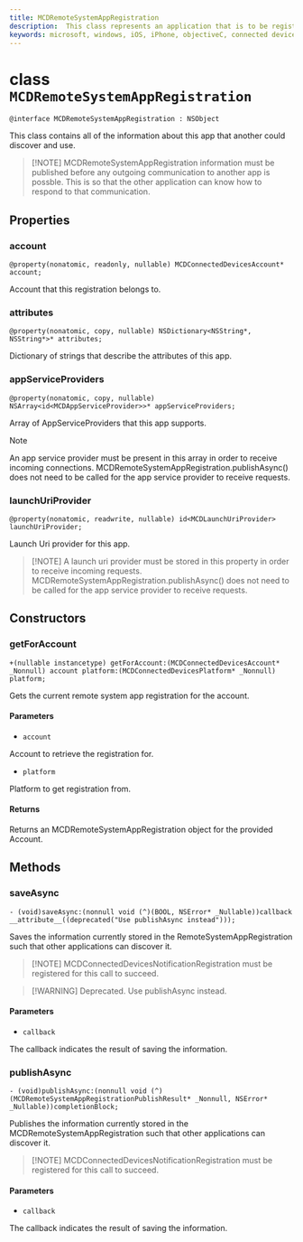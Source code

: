 ```yaml
---
title: MCDRemoteSystemAppRegistration
description:  This class represents an application that is to be registered with the Connected Devices platform.
keywords: microsoft, windows, iOS, iPhone, objectiveC, connected devices, Project Rome
---
```


# class `MCDRemoteSystemAppRegistration` 

```
@interface MCDRemoteSystemAppRegistration : NSObject
```  

This class contains all of the information about this app that another could discover and use.

> 
> [!NOTE] MCDRemoteSystemAppRegistration information must be published before any outgoing communication to another app is possble. This is so that the other application can know how to respond to that communication.

## Properties

### account
`@property(nonatomic, readonly, nullable) MCDConnectedDevicesAccount* account;`

Account that this registration belongs to.

### attributes
`@property(nonatomic, copy, nullable) NSDictionary<NSString*, NSString*>* attributes;`

 Dictionary of strings that describe the attributes of this app.

### appServiceProviders
`@property(nonatomic, copy, nullable) NSArray<id<MCDAppServiceProvider>>* appServiceProviders;`

Array of AppServiceProviders that this app supports.

> [!NOTE] 
> An app service provider must be present in this array in order to receive incoming connections.  MCDRemoteSystemAppRegistration.publishAsync() does not need to be called for the app service provider to receive requests.  

### launchUriProvider
`@property(nonatomic, readwrite, nullable) id<MCDLaunchUriProvider> launchUriProvider;`

Launch Uri provider for this app.

> [!NOTE] A launch uri provider must be stored in this property in order to receive incoming requests.  MCDRemoteSystemAppRegistration.publishAsync() does not need to be called for the app service provider to receive requests.  

## Constructors

### getForAccount
`+(nullable instancetype) getForAccount:(MCDConnectedDevicesAccount* _Nonnull) account
                              platform:(MCDConnectedDevicesPlatform* _Nonnull) platform;`

Gets the current remote system app registration for the account.

#### Parameters
* `account` 

Account to retrieve the registration for.

* `platform` 

Platform to get registration from.

#### Returns
Returns an MCDRemoteSystemAppRegistration object for the provided Account.

## Methods

### saveAsync
`- (void)saveAsync:(nonnull void (^)(BOOL, NSError* _Nullable))callback  __attribute__((deprecated("Use publishAsync instead")));`

Saves the information currently stored in the RemoteSystemAppRegistration such that other applications can discover it.

> [!NOTE] MCDConnectedDevicesNotificationRegistration must be registered for this call to succeed.

> [!WARNING] Deprecated. Use publishAsync instead.

#### Parameters

* `callback`

The callback indicates the result of saving the information.

### publishAsync
`- (void)publishAsync:(nonnull void (^)(MCDRemoteSystemAppRegistrationPublishResult* _Nonnull, NSError* _Nullable))completionBlock;`

Publishes the information currently stored in the MCDRemoteSystemAppRegistration such that other applications can discover it.

> [!NOTE] MCDConnectedDevicesNotificationRegistration must be registered for this call to succeed.

#### Parameters

* `callback`

The callback indicates the result of saving the information.